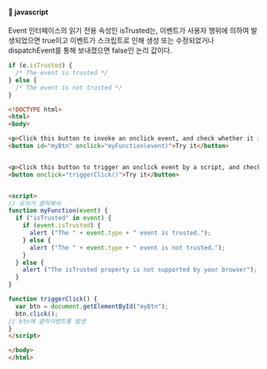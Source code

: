 #### :peach: javascript

Event 인터페이스의 읽기 전용 속성인 isTrusted는, 이벤트가 사용자 행위에 의하여 발생되었으면 true이고 이벤트가 스크립트로 인해 생성 또는 수정되었거나 dispatchEvent를 통해 보내졌으면 false인 논리 값이다.  

``` js
if (e.isTrusted) {
  /* The event is trusted */
} else {
  /* The event is not trusted */
}

```


``` html 
<!DOCTYPE html>
<html>
<body>

<p>Click this button to invoke an onclick event, and check whether it is trusted:</p>
<button id="myBtn" onclick="myFunction(event)">Try it</button>


<p>Click this button to trigger an onclick event by a script, and check whether it is trusted:</p>
<button onclick="triggerClick()">Try it</button>


<script>
// 유저가 클릭해서
function myFunction(event) {
  if ("isTrusted" in event) {
    if (event.isTrusted) {
      alert ("The " + event.type + " event is trusted.");
    } else {
      alert ("The " + event.type + " event is not trusted.");
    }
  } else {
    alert ("The isTrusted property is not supported by your browser");
  }
}

function triggerClick() {
  var btn = document.getElementById("myBtn");
  btn.click();
// btn에 클릭이벤트를 발생
} 
</script>

</body>
</html>
```
